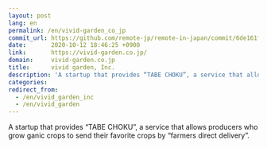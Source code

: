 ```yaml
---
layout: post
lang: en
permalink: /en/vivid-garden_co_jp
commit_url: https://github.com/remote-jp/remote-in-japan/commit/6de161fccc93898795fef7e6ad70fd2be9f801a8
date:       2020-10-12 18:46:25 +0900
link:       https://vivid-garden.co.jp/
domain:     vivid-garden.co.jp
title:      vivid garden, Inc.
description: 'A startup that provides “TABE CHOKU”, a service that allows producers who grow ganic crops to send their favorite crops by “farmers direct delivery”.'
categories: 
redirect_from:
  - /en/vivid_garden_inc
  - /en/vivid_garden
---
```


<p>A startup that provides “TABE CHOKU”, a service that allows producers who grow ganic crops to send their favorite crops by “farmers direct delivery”.</p>
